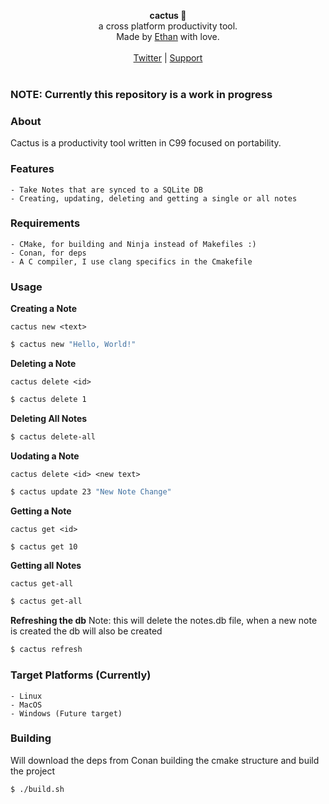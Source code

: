 <div id="header">
    <p align="center">
      <b>cactus 🌵</b><br>
  	  <span font-size="16px">a cross platform productivity tool.</span><br>
      <span font-size="12px">Made by <a href="http://epmor.app">Ethan</a> with love.</span><br><br>
      <span><a href="https://www.twitter.com/glassofethanol">Twitter</a> | <a href="https://github.com/sponsors/gweithio">Support</a></span><br><br>
    </p>
</div>

### NOTE: Currently this repository is a work in progress

### About

Cactus is a productivity tool written in C99 focused on portability.

### Features

```
- Take Notes that are synced to a SQLite DB
- Creating, updating, deleting and getting a single or all notes
```

### Requirements

```
- CMake, for building and Ninja instead of Makefiles :)
- Conan, for deps
- A C compiler, I use clang specifics in the Cmakefile
```

### Usage

**Creating a Note**

`cactus new <text>`

```bash
$ cactus new "Hello, World!"
```

**Deleting a Note**

`cactus delete <id>`

```bash
$ cactus delete 1
```

**Deleting All Notes**

```bash
$ cactus delete-all
```

**Uodating a Note**

`cactus delete <id> <new text>`

```bash
$ cactus update 23 "New Note Change"
```

**Getting a Note**

`cactus get <id>`

```bash
$ cactus get 10
```

**Getting all Notes**

`cactus get-all`

```bash
$ cactus get-all
```

**Refreshing the db**
Note: this will delete the notes.db file, when a new note is created the db will also be created

```bash
$ cactus refresh
```

### Target Platforms (Currently)

```
- Linux
- MacOS
- Windows (Future target)
```

### Building

Will download the deps from Conan building the cmake structure and build the project

```bash
$ ./build.sh
```
